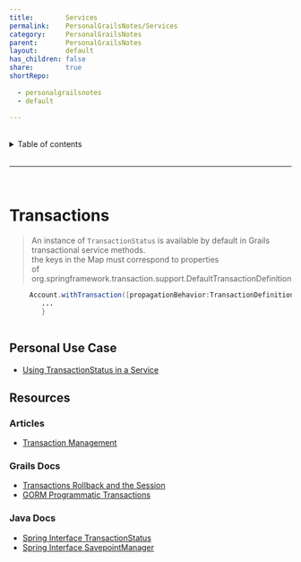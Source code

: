 ```yaml
---
title:        Services    
permalink:    PersonalGrailsNotes/Services    
category:     PersonalGrailsNotes    
parent:       PersonalGrailsNotes    
layout:       default    
has_children: false    
share:        true  
shortRepo:  
  
  - personalgrailsnotes  
  - default  
  
---
```

  
  
<br/>    
  
<details markdown="block">    
<summary>    
Table of contents    
</summary>    
{: .text-delta }    
1. TOC    
{:toc}    
</details>    
  
<br/>    
  
***    
  
<br/>    
  
# Transactions  
  
> An instance of ```TransactionStatus``` is available by default in Grails transactional service methods.    
> the keys in the Map must correspond to properties    
> of org.springframework.transaction.support.DefaultTransactionDefinition  
  
```java    
     Account.withTransaction([propagationBehavior:TransactionDefinition.PROPAGATION_REQUIRES_NEW,isolationLevel:TransactionDefinition.ISOLATION_REPEATABLE_READ]){  
        ...  
        }  
  
```    
  
## Personal Use Case  
  
- [Using TransactionStatus in a Service](https://gist.github.com/14paxton/a212d86552b05b95ef91ee444197fd4e)  
  
## Resources  
  
### Articles  
  
- [Transaction Management](https://docs.spring.io/spring-framework/docs/current/reference/html/data-access.html#transaction)  
  
### Grails Docs  
  
- [Transactions Rollback and the Session](https://docs.grails.org/latest/guide/services.html#transactionsRollbackAndTheSession)  
- [GORM Programmatic Transactions](http://gorm.grails.org/6.0.x/hibernate/manual/index.html#programmaticTransactions)  
  
### Java Docs  
  
- [Spring Interface TransactionStatus](https://docs.spring.io/spring-framework/docs/current/javadoc-api/org/springframework/transaction/TransactionStatus.html)  
- [Spring Interface SavepointManager](https://docs.spring.io/spring-framework/docs/current/javadoc-api/org/springframework/transaction/SavepointManager.html)